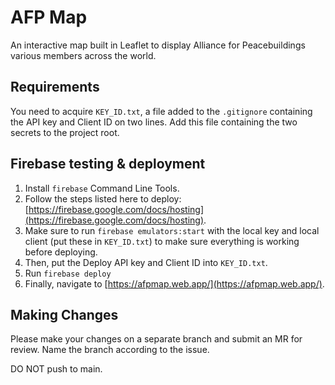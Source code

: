 # AFP Map
An interactive map built in Leaflet to display Alliance for Peacebuildings various members across the world.

## Requirements
You need to acquire `KEY_ID.txt`, a file added to the `.gitignore` containing the API key and Client ID on two lines. Add this file containing the two secrets to the project root. 

## Firebase testing & deployment
1. Install `firebase` Command Line Tools.    
2. Follow the steps listed here to deploy: [https://firebase.google.com/docs/hosting](https://firebase.google.com/docs/hosting).        
3. Make sure to run `firebase emulators:start` with the local key and local client (put these in `KEY_ID.txt`) to make sure everything is working before deploying.     
4. Then, put the Deploy API key and Client ID into `KEY_ID.txt`.
5. Run `firebase deploy`
6. Finally, navigate to [https://afpmap.web.app/](https://afpmap.web.app/).    

## Making Changes
Please make your changes on a separate branch and submit an MR for review.  Name the branch according to the issue.

DO NOT push to main.
